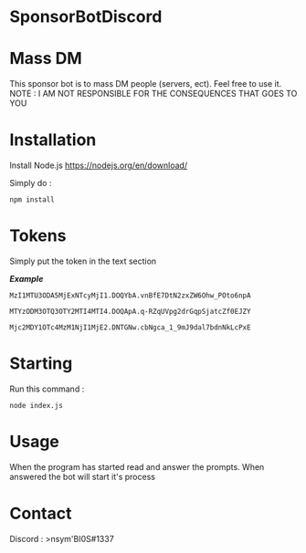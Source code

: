 # SponsorBotDiscord

# Mass DM

This sponsor bot is to mass DM people (servers, ect). Feel free to use it. NOTE : I AM NOT RESPONSIBLE FOR THE CONSEQUENCES THAT GOES TO YOU

# Installation

Install Node.js https://nodejs.org/en/download/

Simply do :

`` npm install ``

# Tokens

Simply put the token in the text section

***Example***

``MzI1MTU3ODA5MjExNTcyMjI1.DOQYbA.vnBfE7DtN2zxZW6Ohw_POto6npA``

``MTYzODM3OTQ3OTY2MTI4MTI4.DOQApA.q-RZqUVpg2drGqpSjatcZf0EJZY``

``Mjc2MDY1OTc4MzM1NjI1MjE2.DNTGNw.cbNgca_1_9mJ9dal7bdnNkLcPxE``

# Starting

Run this command :

``node index.js`` 

# Usage

When the program has started read and answer the prompts. When answered the bot will start it's process

# Contact

Discord : >nsym'BI0S#1337
